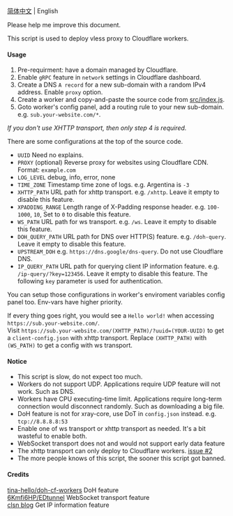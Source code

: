 [简体中文](../README.md) | English  

Please help me improve this document.  

This script is used to deploy vless proxy to Cloudflare workers.  

#### Usage
 1. Pre-requirment: have a domain managed by Cloudflare.
 1. Enable `gRPC` feature in `network` settings in Cloudflare dashboard.
 1. Create a DNS `A record` for a new sub-domain with a random IPv4 address. Enable `proxy` option.
 1. Create a worker and copy-and-paste the source code from [src/index.js](../src/index.js).
 1. Goto worker's config panel, add a routing rule to your new sub-domain. e.g. `sub.your-website.com/*`.

*If you don't use XHTTP transport, then only step 4 is required.*

There are some configurations at the top of the source code.  
 * `UUID` Need no explains.
 * `PROXY` (optional) Reverse proxy for websites using Cloudflare CDN. Format: `example.com`  
 * `LOG_LEVEL` debug, info, error, none  
 * `TIME_ZONE` Timestamp time zone of logs. e.g. Argentina is `-3`  
 * `XHTTP_PATH` URL path for xhttp transport. e.g. `/xhttp`. Leave it empty to disable this feature.
 * `XPADDING_RANGE` Length range of X-Padding response header. e.g. `100-1000`, `10`, Set to `0` to disable this feature.
 * `WS_PATH` URL path for ws transport. e.g. `/ws`. Leave it empty to disable this feature.
 * `DOH_QUERY_PATH` URL path for DNS over HTTP(S) feature. e.g. `/doh-query`. Leave it empty to disable this feature.
 * `UPSTREAM_DOH` e.g. `https://dns.google/dns-query`. Do not use Cloudflare DNS.
 * `IP_QUERY_PATH` URL path for querying client IP information feature. e.g. `/ip-query/?key=123456`. Leave it empty to disable this feature. The following `key` parameter is used for authentication.

You can setup those configurations in worker's enviroment variables config panel too. Env-vars have higher priority.  

If every thing goes right, you would see a `Hello world!` when accessing `https://sub.your-website.com/`.  
Visit `https://sub.your-website.com/(XHTTP_PATH)/?uuid=(YOUR-UUID)` to get a `client-config.json` with xhttp transport.  Replace `(XHTTP_PATH)` with `(WS_PATH)` to get a config with ws transport.  

#### Notice
 * This script is slow, do not expect too much.
 * Workers do not support UDP. Applications require UDP feature will not work. Such as DNS.
 * Workers have CPU executing-time limit. Applications require long-term connection would disconnect randomly. Such as downloading a big file.
 * DoH feature is not for xray-core, use DoT in `config.json` instead. e.g. `tcp://8.8.8.8:53`  
 * Enable one of ws transport or xhttp transport as needed. It's a bit wasteful to enable both.
 * WebSocket transport does not and would not support early data feature
 * The xhttp transport can only deploy to Cloudflare workers. [issue #2](https://github.com/vrnobody/cfxhttp/issues/2)
 * The more people knows of this script, the sooner this script got banned.

#### Credits
[tina-hello/doh-cf-workers](https://github.com/tina-hello/doh-cf-workers/) DoH feature  
[6Kmfi6HP/EDtunnel](https://github.com/6Kmfi6HP/EDtunnel/) WebSocket transport feature  
[clsn blog](https://clsn.io/post/2024-07-11-%E5%80%9F%E5%8A%A9cloudflare%E8%8E%B7%E5%8F%96%E5%85%AC%E7%BD%91ip) Get IP information feature  

